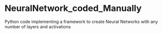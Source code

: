 # NeuralNetwork_coded_Manually
Python code implementing a framework to create Neural Networks with any number of layers and activations
